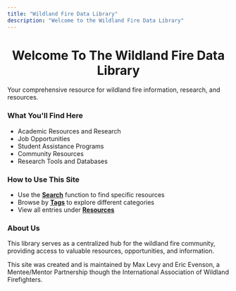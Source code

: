 ```yaml
---
title: "Wildland Fire Data Library"
description: "Welcome to the Wildland Fire Data Library"
---
```


<h1 style="text-align: center;">Welcome To The Wildland Fire Data Library</h1>

Your comprehensive resource for wildland fire information, research, and resources.

### What You'll Find Here
- Academic Resources and Research
- Job Opportunities
- Student Assistance Programs
- Community Resources
- Research Tools and Databases

### How to Use This Site
- Use the [**Search**](/search/) function to find specific resources
- Browse by [**Tags**](/tags/) to explore different categories
- View all entries under [**Resources**](/posts/)

### About Us
This library serves as a centralized hub for the wildland fire community, providing access to valuable resources, opportunities, and information. 

This site was created and is maintained by Max Levy and Eric Evenson, a Mentee/Mentor Partnership though the International Association of Wildland Firefighters.